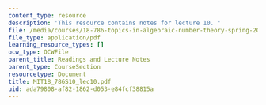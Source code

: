 ```yaml
---
content_type: resource
description: 'This resource contains notes for lecture 10. '
file: /media/courses/18-786-topics-in-algebraic-number-theory-spring-2010/ada79808af821862d053e84fcf38815a_MIT18_786S10_lec10.pdf
file_type: application/pdf
learning_resource_types: []
ocw_type: OCWFile
parent_title: Readings and Lecture Notes
parent_type: CourseSection
resourcetype: Document
title: MIT18_786S10_lec10.pdf
uid: ada79808-af82-1862-d053-e84fcf38815a
---
```


